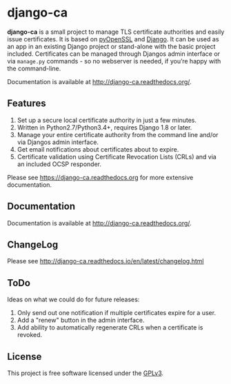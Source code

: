 # django-ca

**django-ca** is a small project to manage TLS certificate authorities and easily issue
certificates.  It is based on [pyOpenSSL](https://pyopenssl.readthedocs.org/) and
[Django](https://www.djangoproject.com/>). It can be used as an app in an existing Django project
or stand-alone with the basic project included.  Certificates can be managed through Djangos admin
interface or via `manage.py` commands - so no webserver is needed, if you’re happy with the
command-line.

Documentation is available at http://django-ca.readthedocs.org/.

## Features

1. Set up a secure local certificate authority in just a few minutes.
2. Written in Python2.7/Python3.4+, requires Django 1.8 or later.
3. Manage your entire certificate authority from the command line and/or via
   Djangos admin interface.
4. Get email notifications about certificates about to expire.
5. Certificate validation using Certificate Revocation Lists (CRLs) and via an included OCSP
   responder.

Please see https://django-ca.readthedocs.org for more extensive documentation.

## Documentation

Documentation is available at http://django-ca.readthedocs.org/.

## ChangeLog

Please see http://django-ca.readthedocs.io/en/latest/changelog.html

## ToDo

Ideas on what we could do for future releases:

1. Only send out one notification if multiple certificates expire for a user.
2. Add a "renew" button in the admin interface.
3. Add ability to automatically regenerate CRLs when a certificate is revoked.

## License

This project is free software licensed under the [GPLv3](http://www.gnu.org/licenses/gpl.txt).
